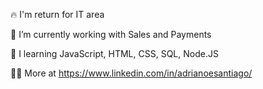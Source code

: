 🔥 I'm return for IT area

🔭 I’m currently working with Sales and Payments

💬 I learning JavaScript, HTML, CSS, SQL, Node.JS

👨‍💻 More at https://www.linkedin.com/in/adrianoesantiago/

